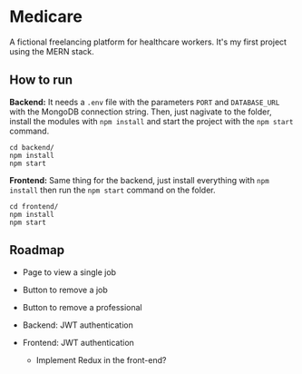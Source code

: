 Medicare
======

A fictional freelancing platform for healthcare workers. It's my first project using the MERN stack.


## How to run

**Backend:**
It needs a `.env` file with the parameters `PORT` and `DATABASE_URL` with the MongoDB connection string. Then, just nagivate to the folder, install the modules with `npm install` and start the project with the `npm start` command.

    cd backend/
    npm install
    npm start


**Frontend:** Same thing for the backend, just install everything with `npm install` then run the `npm start` command on the folder.

    cd frontend/
    npm install
    npm start

## Roadmap

* Page to view a single job
* Button to remove a job
* Button to remove a professional
* Backend: JWT authentication
* Frontend: JWT authentication

   * Implement Redux in the front-end?
